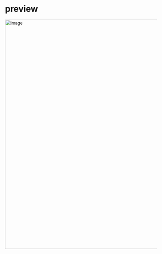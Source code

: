 # preview
<img width="1335" height="758" alt="image" src="https://github.com/user-attachments/assets/aa4906f7-7abf-404e-80df-ade195596dd3" />
